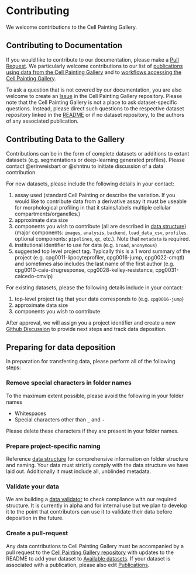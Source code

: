 # Contributing

We welcome contributions to the Cell Painting Gallery.

## Contributing to Documentation

If you would like to contribute to our documentation, please make a [Pull Request](https://github.com/broadinstitute/cellpainting-gallery/pulls).
We particularly welcome contributions to our list of [publications using data from the Cell Painting Gallery](publications.md) and to [workflows accessing the Cell Painting Gallery](workflows.md).

To ask a question that is not covered by our documentation, you are also welcome to create an [Issue](https://github.com/broadinstitute/cellpainting-gallery/issues) in the Cell Painting Gallery repository.
Please note that the Cell Painting Gallery is not a place to ask dataset-specific questions.
Instead, please direct such questions to the respective dataset repository linked in the [README](https://github.com/broadinstitute/cellpainting-gallery/README.md) or if no dataset repository, to the authors of any associated publication.

## Contributing Data to the Gallery

Contributions can be in the form of complete datasets or additions to extant datasets (e.g. segmentations or deep-learning generated profiles).
Please contact @erinweisbart or @shntnu to initiate discussion of a data contribution.

For new datasets, please include the following details in your contact:

1) assay used (standard Cell Painting or describe the variation. If you would like to contribute data from a derivative assay it must be useable for morphological profiling in that it stains/labels multiple cellular compartments/organelles.)
2) approximate data size
3) components you wish to contribute (all are described in [data structure](https://broadinstitute.github.io/cellpainting-gallery/data_structure.html)) (major components: `images`, `analysis`, `backend`, `load_data_csv`, `profiles`. optional components: `pipelines`, `qc`, etc.). Note that `metadata` is required.
4) institutional identifier to use for data (e.g. `broad`, `anonymous`)
5) suggested top level project tag. Typically this is a 1 word summary of the project (e.g. cpg0011-lipocyteprofiler, cpg0016-jump, cpg0022-cmqtl) and sometimes also includes the last name of the first author (e.g. cpg0010-caie-drugresponse, cpg0028-kelley-resistance, cpg0031-caicedo-cmvip)

For existing datasets, please  the following details include in your contact:

1) top-level project tag that your data corresponds to (e.g. `cpg0016-jump`)
2) approximate data size
3) components you wish to contribute

After approval, we will assign you a project identifier and create a new [Github Discussion](https://github.com/broadinstitute/cellpainting-gallery/discussions) to provide next steps and track data deposition.

## Preparing for data deposition

In preparation for transferring data, please perform all of the following steps:

### Remove special characters in folder names

To the maximum extent possible, please avoid the following in your folder names

- Whitespaces
- Special characters other than `_` and `-`

Please delete these characters if they are present in your folder names.

### Prepare project-specific naming

Reference [data structure](data_structure.md) for comprehensive information on folder structure and naming.
Your data must strictly comply with the data structure we have laid out.
Additionally it must include all, unblinded metadata.

### Validate your data

We are building a [data validator](http://github.com/broadinstitute/cpg/cpgdata) to check compliance with our required structure.
It is currently in alpha and for internal use but we plan to develop it to the point that contributors can use it to validate their data before deposition in the future.

### Create a pull-request

Any data contributions to Cell Painting Gallery must be accompanied by a pull request to the [Cell Painting Gallery repository](https://github.com/broadinstitute/cellpainting-gallery/) with updates to the README to add your dataset to [Available datasets](https://github.com/broadinstitute/cellpainting-gallery/blob/main/README.md).
If your dataset is associated with a publication, please also edit [Publications](https://github.com/broadinstitute/cellpainting-gallery/blob/main/documentation/publications.md).
